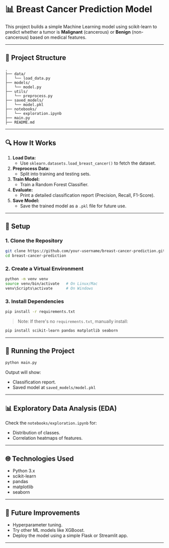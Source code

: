 # 📊 Breast Cancer Prediction Model

This project builds a simple Machine Learning model using scikit-learn to predict whether a tumor is **Malignant** (cancerous) or **Benign** (non-cancerous) based on medical features.

---

## 🔧 Project Structure

```
.
├── data/
│   └── load_data.py
├── models/
│   └── model.py
├── utils/
│   └── preprocess.py
├── saved_models/
│   └── model.pkl
├── notebooks/
│   └── exploration.ipynb
├── main.py
├── README.md
```

---

## 🔍 How It Works

1. **Load Data:**
   - Use `sklearn.datasets.load_breast_cancer()` to fetch the dataset.
2. **Preprocess Data:**
   - Split into training and testing sets.
3. **Train Model:**
   - Train a Random Forest Classifier.
4. **Evaluate:**
   - Print a detailed classification report (Precision, Recall, F1-Score).
5. **Save Model:**
   - Save the trained model as a `.pkl` file for future use.

---

## 🔄 Setup

### 1. Clone the Repository
```bash
git clone https://github.com/your-username/breast-cancer-prediction.git
cd breast-cancer-prediction
```

### 2. Create a Virtual Environment
```bash
python -m venv venv
source venv/bin/activate   # On Linux/Mac
venv\Scripts\activate      # On Windows
```

### 3. Install Dependencies
```bash
pip install -r requirements.txt
```

> Note: If there's no `requirements.txt`, manually install:
```bash
pip install scikit-learn pandas matplotlib seaborn
```

---

## 💪 Running the Project

```bash
python main.py
```

Output will show:
- Classification report.
- Saved model at `saved_models/model.pkl`

---

## 📊 Exploratory Data Analysis (EDA)

Check the `notebooks/exploration.ipynb` for:
- Distribution of classes.
- Correlation heatmaps of features.

---

## 🌐 Technologies Used
- Python 3.x
- scikit-learn
- pandas
- matplotlib
- seaborn

---

## 🚀 Future Improvements
- Hyperparameter tuning.
- Try other ML models like XGBoost.
- Deploy the model using a simple Flask or Streamlit app.

---



